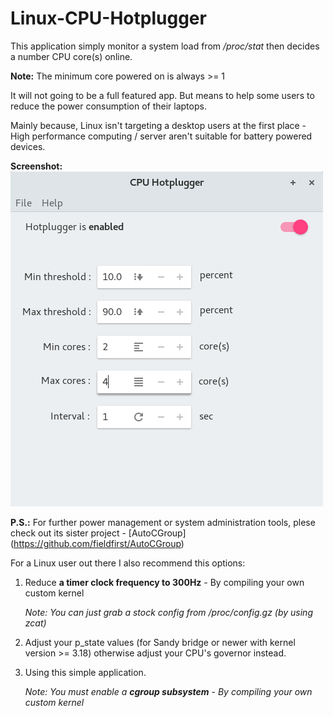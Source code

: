 # Linux-CPU-Hotplugger
This application simply monitor a system load from */proc/stat* then decides a number CPU core(s) online.

**Note:** The minimum core powered on is always >= 1

It will not going to be a full featured app. But means to help some users to reduce the power consumption of their laptops.

Mainly because, Linux isn't targeting a desktop users at the first place - High performance computing / server aren't suitable for battery powered devices.

**Screenshot:**
![alt text](https://github.com/fieldfirst/Linux-CPU-Hotplugger/blob/master/screen-shot.png "Main UI")

**P.S.:** For further power management or system administration tools, plese check out its sister project - [AutoCGroup] (https://github.com/fieldfirst/AutoCGroup)


For a Linux user out there I also recommend this options:

1. Reduce **a timer clock frequency to 300Hz** - By compiling your own custom kernel

    *Note: You can just grab a stock config from /proc/config.gz (by using zcat)*

2. Adjust your p_state values (for Sandy bridge or newer with kernel version >= 3.18) otherwise adjust your CPU's governor instead.

3. Using this simple application.

    *Note: You must enable a __cgroup subsystem__ - By compiling your own custom kernel*
